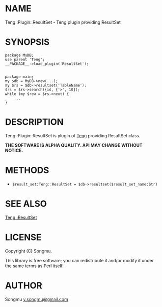 # NAME

Teng::Plugin::ResultSet - Teng plugin providing ResultSet

# SYNOPSIS

    package MyDB;
    use parent 'Teng';
    __PACKAGE__->load_plugin('ResultSet');
    

    package main;
    my $db = MyDB->new(...);
    my $rs = $db->resultset('TableName');
    $rs = $rs->search({id, {'>', 10});
    while (my $row = $rs->next) {
        ...
    }

# DESCRIPTION

Teng::Plugin::ResultSet is plugin of [Teng](http://search.cpan.org/perldoc?Teng) providing ResultSet class.

__THE SOFTWARE IS ALPHA QUALITY. API MAY CHANGE WITHOUT NOTICE.__

# METHODS

- `$result_set:Teng::ResultSet = $db->resultset($result_set_name:Str)`

# SEE ALSO

[Teng::ResultSet](http://search.cpan.org/perldoc?Teng::ResultSet)

# LICENSE

Copyright (C) Songmu.

This library is free software; you can redistribute it and/or modify
it under the same terms as Perl itself.

# AUTHOR

Songmu <y.songmu@gmail.com>
